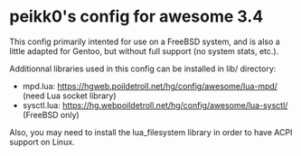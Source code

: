 # peikk0's config for awesome 3.4

This config primarily intented for use on a FreeBSD system, and is also a
little adapted for Gentoo, but without full support (no system stats, etc.).

Additionnal libraries used in this config can be installed in lib/ directory:

  - mpd.lua: https://hgweb.poildetroll.net/hg/config/awesome/lua-mpd/ (need Lua socket library)
  - sysctl.lua: https://hg.webpoildetroll.net/hg/config/awesome/lua-sysctl/ (FreeBSD only)

Also, you may need to install the lua_filesystem library in order to have ACPI
support on Linux.

